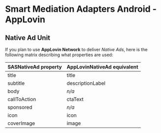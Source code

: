 # Smart Mediation Adapters Android - AppLovin

## Native Ad Unit

If you plan to use __AppLovin Network__ to deliver _Native Ads_, here is the following matrix describing what properties are used:

|SASNativeAd property|AppLovinNativeAd equivalent|
|---|---|
|title|title|
|subtitle|descriptionLabel|
|body|_n/a_|
|callToAction|ctaText|
|sponsored|_n/a_|
|icon|icon|
|coverImage|image|
